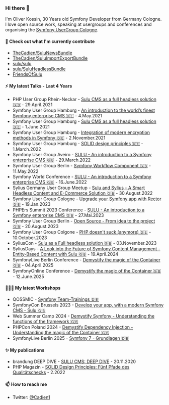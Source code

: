 ### Hi there 👋

I'm Oliver Kossin, 30 Years old Symfony Developer from Germany Cologne. 
I love open source work, speaking at usergroups and conferences and organising the [Symfony UserGroup Cologne](https://www.meetup.com/de-DE/sfugcgn/).

#### 👷 Check out what I'm currently contribute
- [TheCadien/SuluNewsBundle](https://github.com/TheCadien/SuluNewsBundle)
- [TheCadien/SuluImportExportBundle](https://github.com/TheCadien/SuluImportExportBundle)
- [sulu/sulu](https://github.com/sulu/sulu)
- [sulu/SuluHeadlessBundle](https://github.com/sulu/SuluHeadlessBundle)
- [FriendsOfSulu](https://github.com/FriendsOfSulu)

#### ⚡ My latest Talks - Last 4 Years
- PHP User Group Rhein-Neckar - [Sulu CMS as a full headless solution 🇬🇧](https://www.meetup.com/de-DE/phpug-rhein-neckar/events/275304491/) - 29.April.2021
- Symfony User Group Hamburg - [An introduction to the world’s finest Symfony enterprise CMS 🇩🇪](https://www.meetup.com/de-DE/sfughh/events/xqdjjrycchbgb/) - 4.May.2021
- Symfony User Group Hamburg - [Sulu CMS as a full headless solution 🇩🇪](https://www.meetup.com/de-DE/sfughh/events/xqdjjryccjbcb/) - 1.June.2021
- Symfony User Group Hamburg - [Integration of modern encryption methods in Symfony 🇩🇪](https://www.meetup.com/de-DE/sfughh/events/xqdjjryccpbdb/) - 2.November.2021
- Symfony User Group Hamburg - [SOLID design principles 🇩🇪](https://www.meetup.com/de-DE/sfughh/events/hdvhqsydcfbcb/) - 1.March.2022
- Symfony User Group Aveiro - [SULU - An introduction to a Symfony enterprise CMS 🇬🇧](https://www.meetup.com/de-DE/sfugaveiro/events/284155643/) - 29.March.2022
- Symfony User Group Berlin - [Symfony Workflow Component 🇬🇧](https://www.meetup.com/de-DE/sfugberlin/events/285591723/) - 11.May.2022
- Symfony World Conference - [SULU - An introduction to a Symfony enterprise CMS 🇬🇧](https://live.symfony.com/2022-world-summer/) - 16.June.2022
- Sylius Germany User Group Meetup - [Sulu and Sylius - A Smart Headless Content and E-Commerce Solution 🇬🇧](http://meetup.com/sylius-germany/events/287691577/) - 30.August.2022
- Symfony User Group Cologne - [Upgrade your Symfony app with Rector 🇩🇪](https://www.meetup.com/de-DE/sfugcgn/events/290308810/) - 19.Jan.2023
- PHPErs Summit 2023 Conference - [SULU - An introduction to a Symfony enterprise CMS 🇬🇧](https://summit.phpers.pl/) - 27.Mai.2023 
- Symfony User Group Berlin - [Open Source - From idea to the project 🇬🇧](https://www.meetup.com/sfugberlin/events/295483905/) - 20.August.2023 
- Symfony User Group Colgone - [PHP doesn't suck (anymore) 🇩🇪](https://www.meetup.com/sfugberlin/events/295483905/) - 10.October.2023
- SyliusCon - [Sulu as a Full headless solution 🇬🇧](https://sylius.com/conference/) - 03.November.2023
- SyliusDays - [A Look into the Future of Symfony Content Management - Entity-Based Content with Sulu 🇬🇧](https://sylius.com/sylius-days/) - 19.April.2024
- SymfonyLive Berlin Conference - [Demystify the magic of the Container 🇬🇧](https://live.symfony.com/2025-berlin/schedule/demystify-the-magic-of-the-container) - 04.April.2025
- SymfonyOnline Conference - [Demystify the magic of the Container 🇬🇧](https://live.symfony.com/2025-online-june/schedule#demystify-the-magic-of-the-container) - 12.June.2025

#### 👨🏻‍🏫 My latest Workshops 
- QOSSMIC - [Symfony Team-Trainings 🇩🇪](https://www.qossmic.com/services/symfony-trainings)
- SymfonyCon Brussels 2023 - [Develop your app, with a modern Symfony CMS - Sulu 🇬🇧](https://live.symfony.com/2023-brussels-con/workshop/develop-your-app-with-a-modern-symfony-cms-sulu)
- Web Summer Camp 2024 - [Demystify Symfony - Understanding the functions of the framework 🇬🇧](https://websummercamp.com/2024/workshop/demystify-symfony-understanding-the-functions-of-the-framework)
- PHPCon Poland 2024 - [Demystify Dependency Injection - Understanding the magic of the Container 🇬🇧](https://2024.phpcon.pl/en/)
- SymfonyLive Berlin 2025 - [Symfony 7 - Grundlagen 🇩🇪](https://live.symfony.com/2025-berlin/workshop/symfony-7-grundlagen)

#### ✨ My publications
- brandung DEEP DIVE - [SULU CMS: DEEP DIVE](https://www.agentur-brandung.de/agentur/news/detail/sulu-cms-deep-dive/) - 20.11.2020
- PHP Magazin - [SOLID Design Principles: Fünf Pfade des Qualitätschecks](https://entwickler.de/magazine-ebooks/php-magazin/php-magazin-php-magazin-22022) - 2.2022

#### 📫 How to reach me

- Twitter: [@Cadien1](https://twitter.com/Cadien1)

